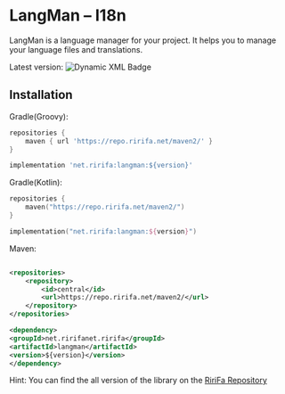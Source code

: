 # LangMan – I18n

LangMan is a language manager for your project. It helps you to manage your language files and translations.

Latest version: ![Dynamic XML Badge](https://img.shields.io/badge/dynamic/xml?url=https%3A%2F%2Frepo.ririfa.net%2Frepository%2Fmaven-public%2Fnet%2Fririfa%2Flangman%2Fmaven-metadata.xml&query=%2Fmetadata%2Fversioning%2Flatest&prefix=v&style=plastic&logo=sonatype&logoColor=56ba5e&label=Nexus&color=56ba5e)

## Installation

Gradle(Groovy):

```groovy
repositories {
    maven { url 'https://repo.ririfa.net/maven2/' }
}

implementation 'net.ririfa:langman:${version}'
```

Gradle(Kotlin):

```kotlin
repositories {
	maven("https://repo.ririfa.net/maven2/")
}

implementation("net.ririfa:langman:${version}")
```

Maven:

```xml

<repositories>
    <repository>
        <id>central</id>
        <url>https://repo.ririfa.net/maven2/</url>
    </repository>
</repositories>

<dependency>
<groupId>net.ririfanet.ririfa</groupId>
<artifactId>langman</artifactId>
<version>${version}</version>
</dependency>
```

Hint: You can find the all version of the library on the [RiriFa Repository](https://repo.ririfa.net/#browse/browse:maven-releases:net/ririfa/langman/)